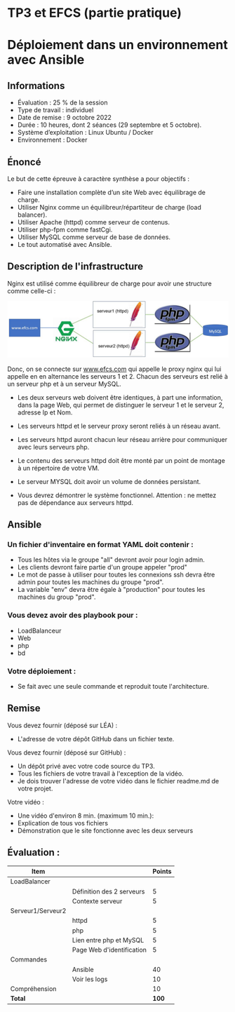 # TP3 et EFCS (partie pratique)
# Déploiement dans un environnement avec Ansible

## Informations
- Évaluation : 25 % de la session
- Type de travail : individuel
- Date de remise : 9 octobre 2022
- Durée : 10 heures, dont 2 séances (29 septembre et 5 octobre). 
- Système d’exploitation : Linux Ubuntu / Docker
- Environnement : Docker

## Énoncé
Le but de cette épreuve à caractère synthèse a pour objectifs :
-	Faire une installation complète d’un site Web avec équilibrage de charge.
-	Utiliser Nginx comme un équilibreur/répartiteur de charge (load balancer).
-	Utiliser Apache (httpd) comme serveur de contenus.
- Utiliser php-fpm comme fastCgi.
- Utiliser MySQL comme serveur de base de données.
- Le tout automatisé avec Ansible.

## Description de l'infrastructure

Nginx est utilisé comme équilibreur de charge pour avoir une structure comme celle-ci :

![Infra](img/EFCS.jpg)



Donc, on se connecte sur www.efcs.com qui appelle le proxy nginx qui lui appelle en en alternance les serveurs 1 et 2. Chacun des serveurs est relié à un serveur php et à un serveur MySQL. 
-	Les deux serveurs web doivent être identiques, à part une information, dans la page Web, qui permet de distinguer le serveur 1 et le serveur 2, adresse Ip et Nom. 
-	Les serveurs httpd et le serveur proxy seront reliés à un réseau avant.
-	Les serveurs httpd auront chacun leur réseau arrière pour communiquer avec leurs serveurs php.
-	Le contenu des serveurs httpd doit être monté par un point de montage à un répertoire de votre VM.
-	Le serveur MYSQL doit avoir un volume de données persistant.

-	Vous devrez démontrer le système fonctionnel.
Attention : ne mettez pas de dépendance aux serveurs httpd.

## Ansible 

### Un fichier d'inventaire en format YAML doit contenir :

  - Tous les hôtes via le groupe "all" devront avoir pour login admin.
  - Les clients devront faire partie d'un groupe appeler "prod"
  - Le mot de passe à utiliser pour toutes les connexions ssh devra être admin  pour toutes les machines du groupe "prod".
  - La variable "env" devra être égale à "production" pour toutes les machines du group "prod".

### Vous devez avoir des playbook pour :

- LoadBalanceur
- Web
- php
- bd

### Votre déploiement :
  - Se fait avec une seule commande et reproduit toute l'architecture.

## Remise 
Vous devez fournir (déposé sur LÉA) :

- L'adresse de votre dépôt GitHub dans un fichier texte.

Vous devez fournir (déposé sur GitHub) :
  - Un dépôt privé avec votre code source du TP3.
  - Tous les fichiers de votre travail à l'exception de la vidéo.
  - Je dois trouver l'adresse de votre vidéo dans le fichier readme.md de votre projet.

Votre vidéo :
  - Une vidéo d'environ 8 min. (maximum 10 min.):
  -   Explication de tous vos fichiers
  -   Démonstration que le site fonctionne avec les deux serveurs

## Évaluation :
|Item ||Points  |
--- | --- | --- |
|LoadBalancer ||
||Définition des 2 serveurs|5|
||Contexte serveur|5|
|Serveur1/Serveur2 ||
||httpd|5
||php|5
||Lien entre php et MySQL |5
||Page Web d'identification |5
|Commandes ||
||Ansible|40|
||Voir les logs |10|
|Compréhension||10|
|**Total** ||**100**|